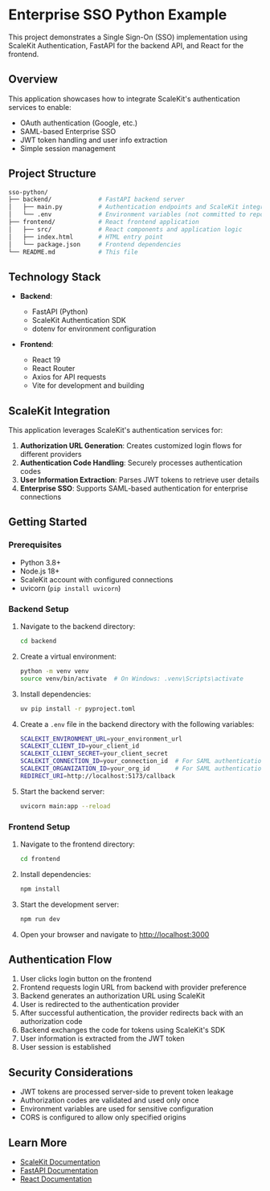 # Enterprise SSO Python Example

This project demonstrates a Single Sign-On (SSO) implementation using ScaleKit Authentication, FastAPI for the backend API, and React for the frontend.

## Overview

This application showcases how to integrate ScaleKit's authentication services to enable:

- OAuth authentication (Google, etc.)
- SAML-based Enterprise SSO
- JWT token handling and user info extraction
- Simple session management

## Project Structure

```bash
sso-python/
├── backend/             # FastAPI backend server
│   ├── main.py          # Authentication endpoints and ScaleKit integration
│   └── .env             # Environment variables (not committed to repo)
├── frontend/            # React frontend application
│   ├── src/             # React components and application logic
│   ├── index.html       # HTML entry point
│   └── package.json     # Frontend dependencies
└── README.md            # This file
```

## Technology Stack

- **Backend**:
  - FastAPI (Python)
  - ScaleKit Authentication SDK
  - dotenv for environment configuration

- **Frontend**:
  - React 19
  - React Router
  - Axios for API requests
  - Vite for development and building

## ScaleKit Integration

This application leverages ScaleKit's authentication services for:

1. **Authorization URL Generation**: Creates customized login flows for different providers
2. **Authentication Code Handling**: Securely processes authentication codes
3. **User Information Extraction**: Parses JWT tokens to retrieve user details
4. **Enterprise SSO**: Supports SAML-based authentication for enterprise connections

## Getting Started

### Prerequisites

- Python 3.8+
- Node.js 18+
- ScaleKit account with configured connections
- uvicorn (`pip install uvicorn`)

### Backend Setup

1. Navigate to the backend directory:

   ```bash
   cd backend
   ```

2. Create a virtual environment:

   ```bash
   python -m venv venv
   source venv/bin/activate  # On Windows: .venv\Scripts\activate
   ```

3. Install dependencies:

   ```bash
   uv pip install -r pyproject.toml
   ```

4. Create a `.env` file in the backend directory with the following variables:

   ```bash
   SCALEKIT_ENVIRONMENT_URL=your_environment_url
   SCALEKIT_CLIENT_ID=your_client_id
   SCALEKIT_CLIENT_SECRET=your_client_secret
   SCALEKIT_CONNECTION_ID=your_connection_id  # For SAML authentication
   SCALEKIT_ORGANIZATION_ID=your_org_id       # For SAML authentication
   REDIRECT_URI=http://localhost:5173/callback
   ```

5. Start the backend server:

   ```bash
   uvicorn main:app --reload
   ```

### Frontend Setup

1. Navigate to the frontend directory:

   ```bash
   cd frontend
   ```

2. Install dependencies:

   ```bash
   npm install
   ```

3. Start the development server:

   ```bash
   npm run dev
   ```

4. Open your browser and navigate to <http://localhost:3000>

## Authentication Flow

1. User clicks login button on the frontend
2. Frontend requests login URL from backend with provider preference
3. Backend generates an authorization URL using ScaleKit
4. User is redirected to the authentication provider
5. After successful authentication, the provider redirects back with an authorization code
6. Backend exchanges the code for tokens using ScaleKit's SDK
7. User information is extracted from the JWT token
8. User session is established

## Security Considerations

- JWT tokens are processed server-side to prevent token leakage
- Authorization codes are validated and used only once
- Environment variables are used for sensitive configuration
- CORS is configured to allow only specified origins

## Learn More

- [ScaleKit Documentation](https://docs.scalekit.com)
- [FastAPI Documentation](https://fastapi.tiangolo.com/)
- [React Documentation](https://react.dev/)
